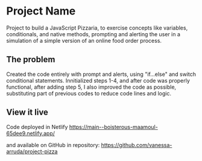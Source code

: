 # Project Name

Project to build a JavaScript Pizzaria, to exercise concepts like variables, conditionals, and native methods, prompting and alerting the user
in a simulation of a simple version of an online food order process.

## The problem

Created the code entirely with prompt and alerts, using "if...else" and switch conditional statements. Innitialized steps 1-4, and after code
was properly functional, after adding step 5, I also improved the code as possible, substituting part of previous codes to reduce code lines
and logic.

## View it live

Code deployed in Netlify
https://main--boisterous-maamoul-65dee9.netlify.app/

and available on GitHub in repository:
https://github.com/vanessa-arruda/project-pizza
